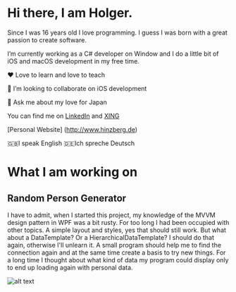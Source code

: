 # Hi there, I am Holger. 

Since I was 16 years old I love programming. I guess I was born with a great passion to create software.

I’m currently working as a C# developer on Window and I do a little bit of iOS and macOS development in my free time.

❤️ Love to learn and love to teach

📱 I’m looking to collaborate on iOS development

💬 Ask me about my love for Japan

You can find me on [LinkedIn](https://www.linkedin.com/in/holger-hinzberg-757252119/) and [XING](https://www.xing.com/profile/Holger_Hinzberg/cv)

[Personal Website] (http://www.hinzberg.de)

🇬🇧I speak English  🇩🇪Ich spreche Deutsch

# What I am working on

## Random Person Generator

I have to admit, when I started this project, my knowledge of the MVVM design pattern in WPF was a bit rusty. For too long I had been occupied with other topics. A simple layout and styles, yes that should still work. But what about a DataTemplate? Or a HierarchicalDataTemplate? I should do that again, otherwise I'll unlearn it. A small program should help me to find the connection again and at the same time create a basis to try new things. For a long time I thought about what kind of data my program could display only to end up loading again with personal data.

![alt text](https://github.com/hinzberg/RandomPersonGenerator/blob/master/person_generator_product.jpg "Random Person Generator")